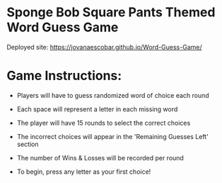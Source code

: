 # Sponge Bob Square Pants Themed Word Guess Game

Deployed site: https://jovanaescobar.github.io/Word-Guess-Game/

# Game Instructions:

- Players will have to guess randomized word of choice each round

- Each space will represent a letter in each missing word

- The player will have 15 rounds to select the correct choices

- The incorrect choices will appear in the 'Remaining Guesses Left' section

- The number of Wins & Losses will be recorded per round

- To begin, press any letter as your first choice!
